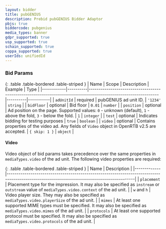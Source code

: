 ```yaml
---
layout: bidder
title: pubGENIUS
description: Prebid pubGENIUS Bidder Adaptor
pbjs: true
biddercode: pubgenius
media_types: banner
gdpr_supported: true
usp_supported: true
schain_supported: true
coppa_supported: true
userIds: unifiedId
---
```


### Bid Params

{: .table .table-bordered .table-striped }
| Name       | Scope    | Description                                                                                                     | Example  | Type      |
|------------|----------|-----------------------------------------------------------------------------------------------------------------|----------|-----------|
| `adUnitId` | required | pubGENIUS ad unit ID.                                                                                           | `'1234'` | `string`  |
| `bidFloor` | optional | Bid floor                                                                                                       | `0.01`   | `number`  |
| `position` | optional | Ad position on the page. Supported values: `0` - unknown (default), `1` - above the fold, `3` - below the fold. | `1`      | `integer` |
| `test`     | optional | Indicates bidding for testing purposes                                                                          | `true`   | `boolean` |
| `video`    | optional | Contains properties of the video ad. Any fields of `Video` object in OpenRTB v2.5 are accepted.            | `{ skip: 1 }` | `object`  |

#### Video

Video object of bid params takes precedence over the same properties in `mediaTypes.video` of the ad unit. The following video properties are required:

{: .table .table-bordered .table-striped }
| Name        | Description                                                                                                                                  |
|-------------|----------------------------------------------------------------------------------------------------------------------------------------------|
| `placement` | Placement type for the impression. It may also be specified as `instream` or `outstream` value of `mediaTypes.video.context` of the ad unit. |
| `w` and `h` | Video player size. They may also be specified as `mediaTypes.video.playerSize` of the ad unit.                                               |
| `mimes`     | At least one supported MIME types must be specified. It may also be specified as `mediaTypes.video.mimes` of the ad unit.                    |
| `protocols` | At least one supported protocol must be specified. It may also be specified as `mediaTypes.video.protocols` of the ad unit.                  |
